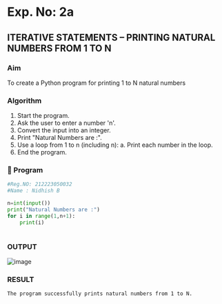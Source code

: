 # Exp. No: 2a  
## ITERATIVE STATEMENTS – PRINTING NATURAL NUMBERS FROM 1 TO N

###  Aim
To create a Python program for printing 1 to N natural numbers 


###  Algorithm

1. Start the program.
2. Ask the user to enter a number 'n'.
3. Convert the input into an integer.
4. Print "Natural Numbers are :".
5. Use a loop from 1 to n (including n):
     a. Print each number in the loop.
6. End the program.


### 🧾 Program

```python
#Reg.NO: 212223050032
#Name : Nidhish B

n=int(input())
print("Natural Numbers are :")
for i in range(1,n+1):
    print(i)
    

```
### OUTPUT
![image](https://github.com/user-attachments/assets/94d953f3-26f8-494e-b6ff-baf4a997853b)

### RESULT
```
The program successfully prints natural numbers from 1 to N.

```

